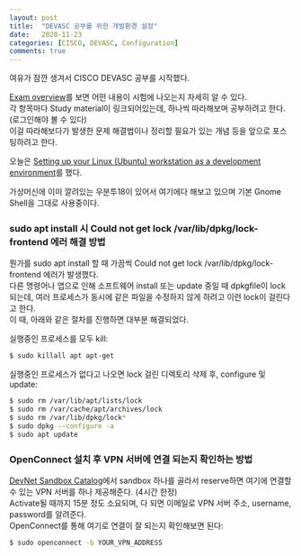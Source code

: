 ```yaml
---
layout: post
title:  "DEVASC 공부를 위한 개발환경 설정"
date:   2020-11-23
categories: [CISCO, DEVASC, Configuration]
comments: true
---
```

여유가 잠깐 생겨서 CISCO DEVASC 공부를 시작했다.   

[Exam overview][1]를 보면 어떤 내용이 시험에 나오는지 자세히 알 수 있다.   
각 항목마다 Study material이 링크되어있는데, 하나씩 따라해보며 공부하려고 한다.  (로그인해야 볼 수 있다)   
이걸 따라해보다가 발생한 문제 해결법이나 정리할 필요가 있는 개념 등을 앞으로 포스팅하려고 한다.   

오늘은 [Setting up your Linux (Ubuntu) workstation as a development environment][2]를 했다.   

가상머신에 이미 깔려있는 우분투18이 있어서 여기에다 해보고 있으며 기본 Gnome Shell을 그대로 사용중이다.   


### sudo apt install 시 Could not get lock /var/lib/dpkg/lock-frontend 에러 해결 방법   
뭔가를 sudo apt install 할 때 가끔씩 Could not get lock /var/lib/dpkg/lock-frontend 에러가 발생했다.   
다른 명령어나 앱으로 인해 소프트웨어 install 또는 update 중일 때 dpkgfile이 lock되는데, 여러 프로세스가 동시에 같은 파일을 수정하지 않게 하려고 이런 lock이 걸린다고 한다.   
이 때, 아래와 같은 절차를 진행하면 대부분 해결되었다.   

실행중인 프로세스를 모두 kill:   
```sh
$ sudo killall apt apt-get
```
실행중인 프로세스가 없다고 나오면 lock 걸린 디렉토리 삭제 후, configure 및 update:   
```sh
$ sudo rm /var/lib/apt/lists/lock
$ sudo rm /var/cache/apt/archives/lock
$ sudo rm /var/lib/dpkg/lock*
$ sudo dpkg --configure -a
$ sudo apt update
```


### OpenConnect 설치 후 VPN 서버에 연결 되는지 확인하는 방법
[DevNet Sandbox Catalog][3]에서 sandbox 하나를 골라서 reserve하면 여기에 연결할 수 있는 VPN 서버를 하나 제공해준다. (4시간 한정)   
Activate될 때까지 15분 정도 소요되며, 다 되면 이메일로 VPN 서버 주소, username, password를 알려준다.   
OpenConnect를 통해 여기로 연결이 잘 되는지 확인해보면 된다:
```sh
$ sudo openconnect -b YOUR_VPN_ADDRESS
```


[1]: https://developer.cisco.com/certification/exam-topic-associate/
[2]: https://developer.cisco.com/learning/lab/dev-ubuntu/step/1
[3]: https://devnetsandbox.cisco.com/
